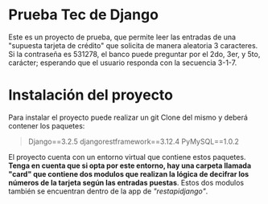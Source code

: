 # Prueba Tec de Django

Este es un proyecto de prueba, que permite leer las entradas de una "supuesta tarjeta de crédito" que solicita de manera aleatoria 3 caracteres. Si la contraseña es 531278, el banco puede preguntar por el 2do, 3er, y 5to, carácter; esperando que el usuario responda con la secuencia 3-1-7.


# Instalación del proyecto

Para instalar el proyecto puede realizar un git Clone del mismo y deberá contener los paquetes:

> Django==3.2.5
> djangorestframework==3.12.4
> PyMySQL==1.0.2

El proyecto cuenta con un entorno virtual que contiene estos paquetes. **Tenga en cuenta que si opta por este entorno, hay una carpeta llamada "card" que contiene dos modulos que realizan la lógica de decifrar los números de la tarjeta según las entradas puestas**. Estos dos modulos también se encuentran dentro de la app de *"restapidjango"*. 